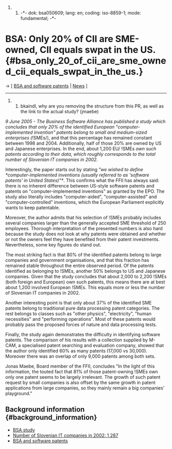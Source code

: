 1.  1.  -\*- dok: bsa050609; lang: en; coding: iso-8859-1; mode:
        fundamental; -\*-

# BSA: Only 20% of CII are SME-owned, CII equals swpat in the US. {#bsa_only_20_of_cii_are_sme_owned_cii_equals_swpat_in_the_us.}

-\> \[ [ BSA and software patents](SwpatbsaEn "wikilink") \| [
News](SwpatcninoEn "wikilink") \]

------------------------------------------------------------------------

1.  1.  bkaindl, why are you removing the structure from this PR, as
        well as the link to the actual study? (jmaebe)

*9 June 2005 - The Business Software Alliance has published a study
which concludes that only 20% of the identified European
\"computer-implemented invention\" patents belong to small and
medium-sized enterprises (*!SMEs/), and that this percentage has
remained constant between 1998 and 2004. Additionally, half of those 20%
are owned by US and Japanese enterprises. In the end, about 1,200 EU/
!SMEs *own such patents according to their data, which roughly
corresponds to the total number of Slovenian IT companies in 2002.*

Interestingly, the paper starts out by stating *\"we wished to define
\*computer-implemented inventions (usually referred to as \'software
patents\' in United States)\"\**. This confirms what the FFII has always
said: there is no inherent difference between US-style software patents
and patents on \"computer-implemented inventions\" as granted by the
EPO. The study also literally includes \"computer-aided\",
\"computer-assisted\" and \"computer-controlled\" inventions, which the
European Parliament explicitly wants to keep patentable.

Moreover, the author admits that his selection of !SMEs probably
includes several companies larger than the generally accepted SME
threshold of 250 employees. Thorough interpretation of the presented
numbers is also hard because the study does not look at why patents were
obtained and whether or not the owners feel they have benefited from
their patent investments. Nevertheless, some key figures do stand out.

The most striking fact is that 80% of the identified patents belong to
large companies and government organisations, and that this fraction has
remained stable throughout the entire observed period. Of the patents
identified as belonging to !SMEs, another 50% belongs to US and Japanese
companies. Given that the study concludes that about 2,000 to 2,200
!SMEs (both foreign and European) own such patents, this means there are
at best about 1,200 involved European !SMEs. This equals more or less
the number of Slovenian IT companies in 2002.

Another interesting point is that only about 37% of the identified SME
patents belong to traditional pure data processing patent categories.
The rest belongs to classes such as \"other physics\", \"electricity\",
\"human necessities\" and \"performing operations\". Most of these
patents would probably pass the proposed forces of nature and data
processing tests.

Finally, the study again demonstrates the difficulty in identifying
software patents. The comparison of his results with a collection
supplied by M-CAM, a specialised patent searching and evaluation
company, showed that the author only identified 60% as many patents
(17,000 vs 30,000). Moreover there was an overlap of only 9,000 patents
among both sets.

Jonas Maebe, Board member of the FFII, concludes \"In the light of this
information, the touted fact that 81% of those patent-owning !SMEs own
only one patent seems to be largely irrelevant. The growth of such
patent request by small companies is also offset by the same growth in
patent applications from large companies, so they mainly remain a big
companies\' playground.\"

## Background information {#background_information}

-   [BSA
    study](http://www.bsa.org/eupolicy/loader.cfm?url=/commonspot/security/getfile.cfm&PageID=25161 "wikilink")
-   [Number of Slovenian IT companies in 2002:
    1,287](http://www.trademeeting.com/Default.asp?ID=1491 "wikilink")
-   [ BSA and software patents](SwpatbsaEn "wikilink")
